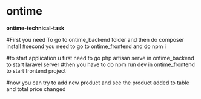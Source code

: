 # ontime
**ontime-technical-task**

#First you need To go to ontime_backend folder and then do composer install 
#second you need to go to ontime_frontend and do npm i 

#to start application u first need to go php artisan serve in ontime_backend to start laravel server
#then you have to do npm run dev in ontime_frontend to start frontend project

#now you can try to add new product and see the product added to table and total price changed
